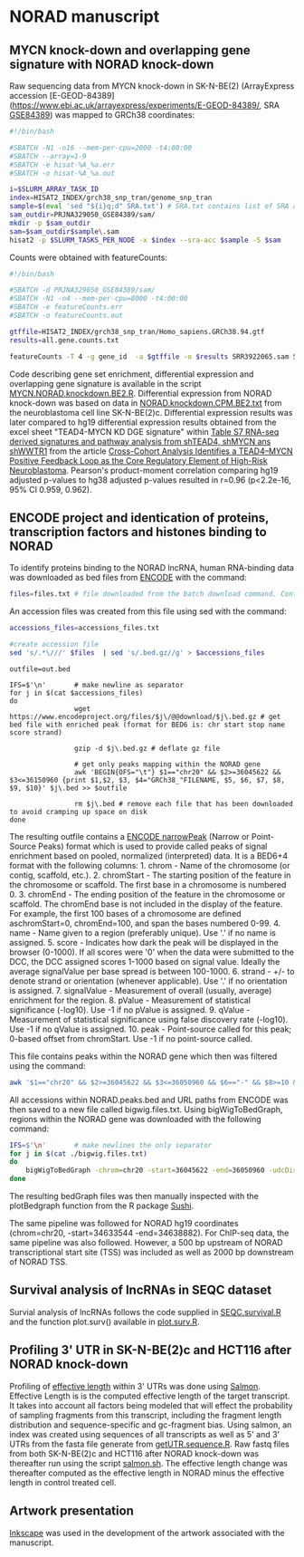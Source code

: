 # NORAD manuscript

## MYCN knock-down and overlapping gene signature with NORAD knock-down

Raw sequencing data from MYCN knock-down in SK-N-BE(2) (ArrayExpress accession [E-GEOD-84389](https://www.ebi.ac.uk/arrayexpress/experiments/E-GEOD-84389/, SRA [GSE84389](https://www.ncbi.nlm.nih.gov/geo/query/acc.cgi?acc=GSE84389)) was mapped to GRCh38 coordinates:

```bash
#!/bin/bash

#SBATCH -N1 -n16 --mem-per-cpu=2000 -t4:00:00
#SBATCH --array=1-9
#SBATCH -e hisat-%A_%a.err
#SBATCH -o hisat-%A_%a.out

i=$SLURM_ARRAY_TASK_ID
index=HISAT2_INDEX/grch38_snp_tran/genome_snp_tran
sample=$(eval 'sed "${i}q;d" SRA.txt') # SRA.txt contains list of SRA accessions (one per line)
sam_outdir=PRJNA329050_GSE84389/sam/
mkdir -p $sam_outdir
sam=$sam_outdir$sample\.sam
hisat2 -p $SLURM_TASKS_PER_NODE -x $index --sra-acc $sample -S $sam
```

Counts were obtained with featureCounts:

```bash
#!/bin/bash

#SBATCH -d PRJNA329050_GSE84389/sam/
#SBATCH -N1 -n4 --mem-per-cpu=8000 -t4:00:00
#SBATCH -e featureCounts.err
#SBATCH -o featureCounts.out

gtffile=HISAT2_INDEX/grch38_snp_tran/Homo_sapiens.GRCh38.94.gtf
results=all.gene.counts.txt

featureCounts -T 4 -g gene_id  -a $gtffile -o $results SRR3922065.sam SRR3922066.sam SRR3922067.sam SRR3922068.sam SRR3922069.sam SRR3922070.sam SRR3922071.sam SRR3922072.sam SRR3922073.sam
```

Code describing gene set enrichment, differential expression and overlapping gene signature is available in the script [MYCN.NORAD.knockdown.BE2.R](https://github.com/utnesp/NORAD/blob/master/MYCN.NORAD.knockdown.BE2.R). 
Differential expression from NORAD knock-down was based on data in [NORAD.knockdown.CPM.BE2.txt](https://github.com/utnesp/NORAD/blob/master/NORAD.knockdown.CPM.BE2.txt) from the neuroblastoma cell line SK-N-BE(2)c. 
Differential expression results was later compared to hg19 differential expression results obtained from the excel sheet "TEAD4-MYCN KD DGE signature" within [Table S7 RNA-seq derived signatures and pathway analysis from shTEAD4, shMYCN ans shWWTR1](http://cancerdiscovery.aacrjournals.org/highwire/filestream/43006/field_highwire_adjunct_files/6/169577_3_supp_4574645_p49g2y.xlsx) from the article [Cross-Cohort Analysis Identifies a TEAD4–MYCN Positive Feedback Loop as the Core Regulatory Element of High-Risk Neuroblastoma](http://cancerdiscovery.aacrjournals.org/content/8/5/582). Pearson's product-moment correlation comparing hg19 adjusted p-values to hg38 adjusted p-values resulted in r=0.96 (p<2.2e-16, 95% CI 0.959, 0.962).


## ENCODE project and identication of proteins, transcription factors and histones binding to NORAD
To identify proteins binding to the NORAD lncRNA, human RNA-binding data was downloaded as bed files from [ENCODE](https://www.encodeproject.org/search/?type=Experiment&assay_slims=RNA+binding&replicates.library.biosample.donor.organism.scientific_name=Homo+sapiens) with the command:

```bash
files=files.txt # file downloaded from the batch download command. Contains URL path to file.
```
An accession files was created from this file using sed with the command: 
```bash
accessions_files=accessions_files.txt

#create accession file
sed 's/.*\///' $files  | sed 's/.bed.gz//g' > $accessions_files
```


```{bash}
outfile=out.bed

IFS=$'\n'       # make newline as separator
for j in $(cat $accessions_files)
do
                wget https://www.encodeproject.org/files/$j\/@@download/$j\.bed.gz # get bed file with enriched peak (format for BED6 is: chr start stop name score strand)
 
                gzip -d $j\.bed.gz # deflate gz file
 
                # get only peaks mapping within the NORAD gene
                awk 'BEGIN{OFS="\t"} $1=="chr20" && $2>=36045622 && $3<=36150960 {print $1,$2, $3, $4="GRCh38_"FILENAME, $5, $6, $7, $8, $9, $10}' $j\.bed >> $outfile

                rm $j\.bed # remove each file that has been downloaded to avoid cramping up space on disk
done
```

The resulting outfile contains a [ENCODE narrowPeak](https://genome.ucsc.edu/FAQ/FAQformat.html#format1.7)  (Narrow or Point-Source Peaks) format which is used to provide called peaks of signal enrichment based on pooled, normalized (interpreted) data. It is a BED6+4 format with the following columns:
    1. chrom - Name of the chromosome (or contig, scaffold, etc.).
    2. chromStart - The starting position of the feature in the chromosome or scaffold. The first base in a chromosome is numbered 0.
    3. chromEnd - The ending position of the feature in the chromosome or scaffold. The chromEnd base is not included in the display of the feature. For example, the first 100 bases of a chromosome are defined aschromStart=0, chromEnd=100, and span the bases numbered 0-99.
    4. name - Name given to a region (preferably unique). Use '.' if no name is assigned.
    5. score - Indicates how dark the peak will be displayed in the browser (0-1000). If all scores were '0' when the data were submitted to the DCC, the DCC assigned scores 1-1000 based on signal value. Ideally the average signalValue per base spread is between 100-1000.
    6. strand - +/- to denote strand or orientation (whenever applicable). Use '.' if no orientation is assigned.
    7. signalValue - Measurement of overall (usually, average) enrichment for the region.
    8. pValue - Measurement of statistical significance (-log10). Use -1 if no pValue is assigned.
    9. qValue - Measurement of statistical significance using false discovery rate (-log10). Use -1 if no qValue is assigned.
    10. peak - Point-source called for this peak; 0-based offset from chromStart. Use -1 if no point-source called.
    

This file contains peaks within the NORAD gene which then was filtered using the command:
 ```bash
 awk '$1=="chr20" && $2>=36045622 && $3<=36050960 && $6=="-" && $8>=10 && $7>=2' $outfile >> NORAD.peaks.bed
 ```
 
All accessions within NORAD.peaks.bed and URL paths from ENCODE was then saved to a new file called bigwig.files.txt. Using bigWigToBedGraph, regions within the NORAD gene was downloaded with the following command:
 
```bash 
IFS=$'\n'       # make newlines the only separator
for j in $(cat ./bigwig.files.txt)
do
    bigWigToBedGraph -chrom=chr20 -start=36045622 -end=36050960 -udcDir=/cache $j\.bigWig bedGraph/$j\.bedGraph #  -udcDir=/dir/to/cache - place to put cache for remote bigBed/bigWigs
done
```

The resulting bedGraph files was then manually inspected with the plotBedgraph function from the R package [Sushi](https://bioconductor.org/packages/release/bioc/html/Sushi.html).

The same pipeline was followed for NORAD hg19 coordinates (chrom=chr20, -start=34633544 -end=34638882). 
For ChIP-seq data, the same pipeline was also followed. However, a 500 bp upstream of NORAD transcriptional start site (TSS) was included as well as 2000 bp downstream of NORAD TSS.

## Survival analysis of lncRNAs in SEQC dataset
Survial analysis of lncRNAs follows the code supplied in [SEQC.survival.R](https://github.com/utnesp/NORAD/blob/master/SEQC.survival.R) and the function plot.surv() available in [plot.surv.R](https://github.com/utnesp/NORAD/blob/master/plot.surv.R).

## Profiling 3' UTR in SK-N-BE(2)c and HCT116 after NORAD knock-down
Profiling of [effective length](https://salmon.readthedocs.io/en/latest/file_formats.html#quantification-file) within 3' UTRs was done using [Salmon](https://combine-lab.github.io/salmon/). Effective Length is is the computed effective length of the target transcript. It takes into account all factors being modeled that will effect the probability of sampling fragments from this transcript, including the fragment length distribution and sequence-specific and gc-fragment bias. Using salmon, an index was created using sequences of all transcripts as well as 5' and 3' UTRs from the fasta file generate from [getUTR.sequence.R](https://github.com/utnesp/NORAD/blob/master/getUTR.sequence.R). Raw fastq files from both SK-N-BE(2)c and HCT116 after NORAD knock-down was thereafter run using the script [salmon.sh](https://github.com/utnesp/NORAD/blob/master/salmon.sh). The effective length change was thereafter computed as the effective length in NORAD minus the effective length in control treated cell.

## Artwork presentation
[Inkscape](https://inkscape.org/) was used in the development of the artwork associated with the manuscript.


